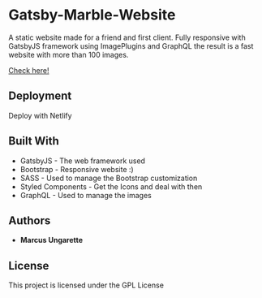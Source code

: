 # Gatsby-Marble-Website

A static website made for a friend and first client. Fully responsive with GatsbyJS framework using ImagePlugins and GraphQL the result is a fast website with more than 100 images.

[Check here!](https://marmorariauniao.netlify.app)


## Deployment

Deploy with Netlify

## Built With

* GatsbyJS - The web framework used
* Bootstrap - Responsive website :)
* SASS - Used to manage the Bootstrap customization
* Styled Components - Get the Icons and deal with then
* GraphQL - Used to manage the images


## Authors

* **Marcus Ungarette** 

## License

This project is licensed under the GPL License 

